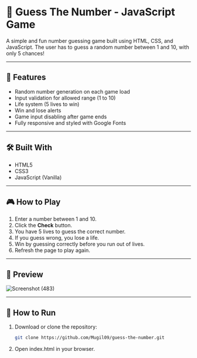 # 🎯 Guess The Number - JavaScript Game

A simple and fun number guessing game built using HTML, CSS, and JavaScript. The user has to guess a random number between 1 and 10, with only 5 chances!

---

## 🌟 Features

- Random number generation on each game load
- Input validation for allowed range (1 to 10)
- Life system (5 lives to win)
- Win and lose alerts
- Game input disabling after game ends
- Fully responsive and styled with Google Fonts

---

## 🛠️ Built With

- HTML5
- CSS3
- JavaScript (Vanilla)

---

## 🎮 How to Play

1. Enter a number between 1 and 10.
2. Click the **Check** button.
3. You have 5 lives to guess the correct number.
4. If you guess wrong, you lose a life.
5. Win by guessing correctly before you run out of lives.
6. Refresh the page to play again.

---

## 📸 Preview

![Screenshot (483)](https://github.com/user-attachments/assets/1dedbd96-5920-4ec4-b3b6-85a3b5d1282e)


---

## 📂 How to Run

1. Download or clone the repository:
   ```bash
   git clone https://github.com/Mugil09/guess-the-number.git
2. Open index.html in your browser.

